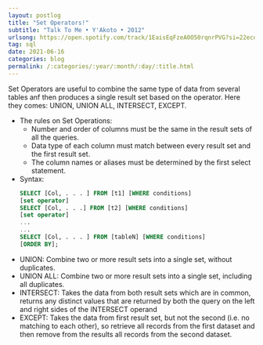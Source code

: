 ```yaml
---
layout: postlog
title: "Set Operators!"
subtitle: "Talk To Me • Y'Akoto • 2012"
urlsong: https://open.spotify.com/track/1EaisEqFzeA0O50rqnrPVG?si=22ecde7daad24dd6
tag: sql
date: 2021-06-16
categories: blog
permalink: /:categories/:year/:month/:day/:title.html
---
```


Set Operators are useful to combine the same type of data from several tables anf then produces a single result set based on the operator.  Here they comes: UNION, UNION ALL, INTERSECT, EXCEPT.
- The rules on Set Operations:
    - Number and  order of columns must be the same in the result sets of all the queries. 
    - Data type of each column must match between every  result set and  the first result set.
    - The column names or aliases must be determined by the first select statement.
- Syntax:
    ```sql
    SELECT [Col, . . . ] FROM [t1] [WHERE conditions]
    [set operator] 
    SELECT [Col, . . .] FROM [t2] [WHERE conditions]
    [set operator]
    ...
    ...
    SELECT [Col, . . . ] FROM [tableN] [WHERE conditions]
    [ORDER BY];
    ```
- UNION: Combine two or more result sets into a single set, without duplicates.   
- UNION ALL: Combine two or more result sets into a single set, including all duplicates.
- INTERSECT: Takes the data from both result sets which are in common, returns any distinct values that are returned by both the query on the left and right sides of the INTERSECT operand
- EXCEPT: Takes the data from first result set, but not the second (i.e. no matching to each other), so retrieve all records from the first dataset and then remove from the results all records from the second dataset. 
